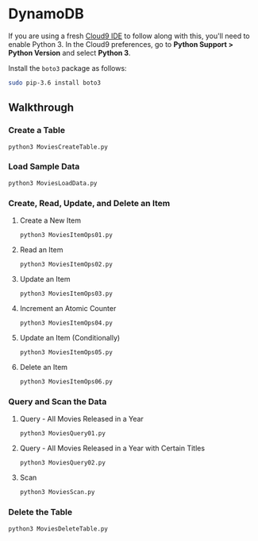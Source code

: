 # DynamoDB

If you are using a fresh [Cloud9 IDE](https://aws.amazon.com/cloud9/) to follow along with this, you'll need to enable Python 3. In the Cloud9 preferences, go to **Python Support > Python Version** and select **Python 3**.

Install the `boto3` package as follows:

```sh
sudo pip-3.6 install boto3
```

## Walkthrough

### Create a Table

`python3 MoviesCreateTable.py`

### Load Sample Data

`python3 MoviesLoadData.py`

### Create, Read, Update, and Delete an Item

1. Create a New Item

    `python3 MoviesItemOps01.py`

2. Read an Item

    `python3 MoviesItemOps02.py`

3. Update an Item

    `python3 MoviesItemOps03.py`

4. Increment an Atomic Counter

    `python3 MoviesItemOps04.py`

5. Update an Item (Conditionally)

    `python3 MoviesItemOps05.py`

6. Delete an Item

    `python3 MoviesItemOps06.py`

### Query and Scan the Data

1. Query - All Movies Released in a Year

    `python3 MoviesQuery01.py`

1. Query - All Movies Released in a Year with Certain Titles

    `python3 MoviesQuery02.py`

1. Scan

    `python3 MoviesScan.py`

### Delete the Table

`python3 MoviesDeleteTable.py`